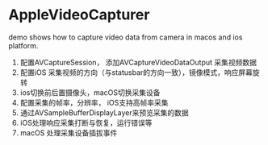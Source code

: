 # AppleVideoCapturer
demo shows how to capture video data from camera in macos and ios platform.

1. 配置AVCaptureSession， 添加AVCaptureVideoDataOutput 采集视频数据
2.  配置iOS 采集视频的方向（与statusbar的方向一致），镜像模式，响应屏幕旋转
3.  ios切换前后置摄像头，macOS切换采集设备
4. 配置采集的帧率，分辨率， iOS支持高帧率采集
5. 通过AVSampleBufferDisplayLayer来预览采集的数据
6. iOS处理响应采集打断与恢复，运行错误等
7. macOS 处理采集设备插拔事件
